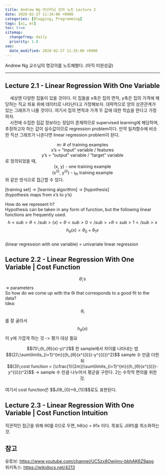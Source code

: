 ```yaml
---
title: Andrew Ng 머신러닝 강의 노트 Lecture 2
date: 2020-02-27 11:34:00 +0900
categories: [Blogging, Programming]
tags: [ai, ml]
toc: true
sitemap:
  changefreq: daily
  priority: 1.0
seo:
  date_modified: 2020-02-27 11:35:00 +0900
---
```

Andrew Ng 교수님의 명강의를 노트해봤다. (아직 미완성글)

***

## **Lecture 2.1 - Linear Regression With One Variable**

&nbsp;&nbsp;&nbsp;&nbsp;세상엔 다양한 집들이 있을 것이다. 이 집들을 x축은 집의 면적, y축은 집의 가격에 해당하는 직교 좌표 위에 데이터로 나타난다고 가정해보자. 대략적으로 양의 상관관계가 있는 그래프가 나올 것이다. 여기서 집의 면적과 가격 두 값에 대한 학습을 한다고 가정하자.<br>
&nbsp;&nbsp;&nbsp;&nbsp;사전에 수집한 집값 정보라는 정답이 존재하므로 supervised learning에 해당하며, 추정하고자 하는 값이 실수값이므로 regression problem이다. 만약 일차함수에 비슷한 직선 그래프가 나온다면 linear regression problem이 된다.

<center>m: # of training examples</center>
<center>x’s = “input” variable / features</center>
<center>y’s = “output” variable / “target” variable</center>
로 정의되었을 때,

<center>(x, y) - one training example<br></center>
<center>(x<sup>(i)</sup>, y<sup>(i)</sup>) - i<sub>th</sub> training example</center>
와 같은 방식으로 접근할 수 있다.

[training set] -> [learning algorithm] -> [hypothesis]<br>
(hypothesis maps from x’s to y’s)<br>

How do we represent h?<br>
Hypothesis can be taken in any form of function, but the following linear functions are frequently used.<br>
$$h<sub>θ</sub>(x) = θ<sub>0</sub>+θ<sub>1</sub>x$$
$$h_{θ}(x) = θ_{0}+θ_{1}x$$<br>
(linear regression with one variable) = univariate linear regression<br>


## **Lecture 2.2 - Linear Regression With One Variable | Cost Function**

$$θ_{i}'s$$ -> parameters<br>
So how do we come up with the θi that corresponds to a good fit to the data?<br>
Idea: $$θ_{i}$$를 잘 골라서 $$h_{θ}(x)$$이 y에 가깝게 하는 것 -> 평가 대상 필요<br>
<center>$$(1)\;(h_{θ}(x)-y)^2$$  한 sample에서 차이를 나타내는 법</center>
<center>$$(2)\;\sum\limits_{i=1}^{m}{(h_{θ}(x^{(i)})-y^{(i)})^2}$$ sample 수 만큼 더한 뒤</center>
<center>$$(3)\;cost function = (\cfrac{1}{2m})\sum\limits_{i=1}^{m}{(h_{θ}(x^{(i)})-y^{(i)})^2}$$ -> sample 수 만큼 나누어서 평균을 구한다. 2는 수학적 편의를 위한 것.</center><br>
여기서 cost function은 $$J(θ_{0}+θ_{1})$$로도 표현된다.<br>

## **Lecture 2.3 - Linear Regression With One Variable | Cost Function Intuition**

직관적인 접근을 위해 θ0를 0으로 두면, hθ(x) = θ1x 이다. 목표도 J(θ1)를 최소화하는 것.<br>

## **참고**
유튜브: <https://www.youtube.com/channel/UC5zx8Owijmv-bbhAK6Z9apg><br>
위키독스: <https://wikidocs.net/4213>

<script type="text/x-mathjax-config">
  MathJax.Hub.Config({
    tex2jax: {inlineMath: [['$','$'], ['\\(','\\)']]}
  });
</script>
<script src="//cdn.mathjax.org/mathjax/latest/MathJax.js?config=TeX-AMS-MML_HTMLorMML"></script>
